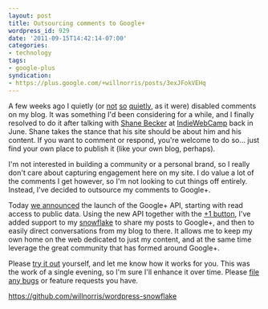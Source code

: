 ```yaml
---
layout: post
title: Outsourcing comments to Google+
wordpress_id: 929
date: '2011-09-15T14:42:14-07:00'
categories:
- technology
tags:
- google-plus
syndication:
- https://plus.google.com/+willnorris/posts/3exJFokVEHq
---
```

A few weeks ago I quietly (or [not][] [so][] [quietly][], as it were) disabled comments on my blog.  It was something I'd been considering for a while, and I finally resolved to do it after talking with [Shane Becker][] at [IndieWebCamp][] back in June.  Shane takes the stance that his site should be about him and his content.  If you want to comment or respond, you're welcome to do so... just find your own place to publish it (like your own blog, perhaps).

I'm not interested in building a community or a personal brand, so I really don't care about capturing engagement here on my site.  I do value a lot of the comments I get however, so I'm not looking to cut things off entirely.  Instead, I've decided to outsource my comments to Google+.

Today [we announced][] the launch of the Google+ API, starting with read access to public data.  Using the new API together with the [+1 button][], I've added support to my [snowflake][] to share my posts to Google+, and then to easily direct conversations from my blog to there.  It allows me to keep my own home on the web dedicated to just my content, and at the same time leverage the great community that has formed around Google+.

Please [try it out][snowflake] yourself, and let me know how it works for you.  This was the work of a single evening, so I'm sure I'll enhance it over time.  Please [file any bugs][] or feature requests you have.

<https://github.com/willnorris/wordpress-snowflake>

[not]: https://twitter.com/andrewwatson/status/101351332602060800
[so]: https://twitter.com/ChrisSaad/status/101351327149473792
[quietly]: https://twitter.com/willnorris/status/101351800992575488
[Shane Becker]: http://iamshane.com/
[IndieWebCamp]: http://indiewebcamp.com/
[we announced]: http://googleplusplatform.blogspot.com/
[Google+]: http://www.google.com/+
[+1 button]: http://developers.google.com/+/plugins/+1button/
[snowflake]: https://github.com/willnorris/wordpress-snowflake
[file any bugs]: https://github.com/willnorris/wordpress-snowflake/issues
